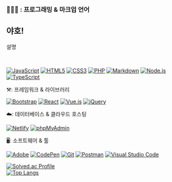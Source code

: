 ### 👩🏻‍💻 : 프로그래밍 & 마크업 언어
<h2>야호!</h2>
<p>설명</p>
<br style="width:10px;">
<p>
  <a href="https://kimsangjunv1.github.io/coding/javascript/index.html"><img alt="JavaScript" src="https://img.shields.io/badge/JavaScript-512BD4?style=flat&logo=JavaScript&logoColor=white"></a>
  <a href="#"><img alt="HTML5" src="https://img.shields.io/badge/HTML5-E34F26?logo=HTML5&logoColor=white"></a>
  <a href="#"><img alt="CSS3" src="https://img.shields.io/badge/CSS3-E6E6E6?logo=CSS3&logoColor=white"></a>
  <a href="#"><img alt="PHP" src="https://img.shields.io/badge/PHP-E34F26?logo=PHP&logoColor=white"></a>
  <a href="#"><img alt="Markdown" src="https://img.shields.io/badge/Markdown-E6E6E6?logo=Markdown&logoColor=white"></a>
  <a href="#"><img alt="Node.js" src="https://img.shields.io/badge/Node.js-E34F26?logo=Node.js&logoColor=white"></a>
  <a href="#"><img alt="TypeScript" src="https://img.shields.io/badge/TypeScript-E6E6E6?logo=TypeScript&logoColor=white"></a>
</p>
<!-- ### ⚒️: 프레임워크 & 라이브러리 -->
<p>⚒️: 프레임워크 & 라이브러리</p>
<p>
  <a href="#"><img alt="Bootstrap" src="https://img.shields.io/badge/Bootstrap-7952B3?logo=Bootstrap&logoColor=white"></a>
  <a href="#"><img alt="React" src="https://img.shields.io/badge/React-61DAFB?logo=React&logoColor=white"></a>
  <a href="#"><img alt="Vue.js" src="https://img.shields.io/badge/Vue.js-4FC08D?logo=Vue.js&logoColor=white"></a>
  <a href="#"><img alt="jQuery" src="https://img.shields.io/badge/jQuery-0769AD?logo=jQuery&logoColor=white"></a>
</p>
<p>☁️: 데이터베이스 & 클라우드 호스팅</p>
<p>
  <a href="#"><img alt="Netlify" src="https://img.shields.io/badge/Netlify-00C7B7?logo=Netlify&logoColor=white"></a>
  <a href="#"><img alt="phpMyAdmin" src="https://img.shields.io/badge/phpMyAdmin-6C78AF?logo=phpMyAdmin&logoColor=white"></a>
</p>
<p>🖥️: 소프트웨어 & 툴</p>
<p>
  <a href="#"><img alt="Adobe" src="https://img.shields.io/badge/Adobe-FF0000?logo=Adobe&logoColor=white"></a>
  <a href="#"><img alt="CodePen" src="https://img.shields.io/badge/CodePen-000?logo=CodePen&logoColor=white"></a>
  <a href="#"><img alt="Git" src="https://img.shields.io/badge/Git-F05032?logo=Git&logoColor=white"></a>
  <a href="#"><img alt="Postman" src="https://img.shields.io/badge/Postman-FF6C37?logo=Postman&logoColor=white"></a>
  <a href="#"><img alt="Visual Studio Code" src="https://img.shields.io/badge/Visual Studio Code-007ACC?logo=Visual Studio Code&logoColor=white"></a>
</p>

[![Solved.ac Profile](http://mazassumnida.wtf/api/generate_badge?boj=kimsangjunv1)](https://solved.ac/kimsangjunv1)<br/>
[![Top Langs](https://github-readme-stats.vercel.app/api/top-langs/?username=kimsangjunv1)](https://github.com/kimsangjunv1/github-readme-stats)
